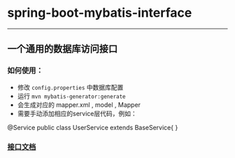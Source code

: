 # spring-boot-mybatis-interface
**********************************
## 一个通用的数据库访问接口
### 如何使用：
+ 修改 `config.properties` 中数据库配置
+ 运行 `mvn mybatis-generator:generate`
+ 会生成对应的 mapper.xml , model , Mapper
+ 需要手动添加相应的service层代码，例如：

@Service public class UserService extends BaseService<User>{
}

### [接口文档](https://github.com/wangxy123/spring-boot-mybatis-interface/blob/master/%E6%8E%A5%E5%8F%A3%E6%96%87%E6%A1%A3.pdf)
